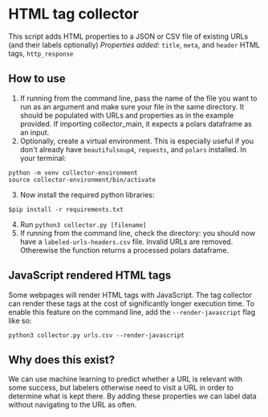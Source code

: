 # HTML tag collector

This script adds HTML properties to a JSON or CSV file of existing URLs (and their labels optionally)
*Properties added:* `title`, `meta`, and `header` HTML tags, `http_response`

## How to use

1. If running from the command line, pass the name of the file you want to run as an argument and make sure your file in the same directory. It should be populated with URLs and properties as in the example provided. If importing collector_main, it expects a polars dataframe as an input.
2. Optionally, create a virtual environment. This is especially useful if you don't already have `beautifulsoup4`, `requests`, and `polars` installed. In your terminal:
```commandline
python -m venv collector-environment
source collector-environment/bin/activate
```
3. Now install the required python libraries:
```commandline
$pip install -r requirements.txt
```
4. Run `python3 collector.py [filename]`
5. If running from the command line, check the directory: you should now have a `labeled-urls-headers.csv` file. Invalid URLs are removed. Otherewise the function returns a processed polars dataframe.

## JavaScript rendered HTML tags

Some webpages will render HTML tags with JavaScript. The tag collector can render these tags at the cost of significantly longer execution time. To enable this feature on the command line, add the `--render-javascript` flag like so:

```commandline
python3 collector.py urls.csv --render-javascript
```

## Why does this exist?
We can use machine learning to predict whether a URL is relevant with some success, but labelers otherwise need to visit a URL in order to determine what is kept there. By adding these properties we can label data without navigating to the URL as often.
